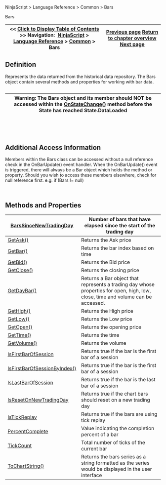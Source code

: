 ﻿


NinjaScript \> Language Reference \> Common \> Bars






















Bars







| \<\< [Click to Display Table of Contents](bars.md) \>\> **Navigation:**     [NinjaScript](ninjascript-1.md) \> [Language Reference](language_reference_wip-1.md) \> [Common](common-1.md) \> Bars | [Previous page](xmlignoreattribute-1.md) [Return to chapter overview](common-1.md) [Next page](barssincenewtradingday-1.md) |
| --- | --- |











## Definition


Represents the data returned from the historical data repository. The Bars object contain several methods and properties for working with bar data.


## 




| Warning: The Bars object and its member should NOT be accessed within the [OnStateChange()](onstatechange-1.md) method before the State has reached State.DataLoaded |
| --- |



 


 


## Additional Access Information
Members within the Bars class can be accessed without a null reference check in the OnBarUpdate() event handler. When the OnBarUpdate() event is triggered, there will always be a Bar object which holds the method or property. Should you wish to access these members elsewhere, check for null reference first. e.g. if (Bars !\= null)


 


## Methods and Properties




| [BarsSinceNewTradingDay](barssincenewtradingday-1.md) | Number of bars that have elapsed since the start of the trading day |
| --- | --- |
| [GetAsk()](getask-1.md) | Returns the Ask price |
| [GetBar()](getbar-1.md) | Returns the bar index based on time |
| [GetBid()](getbid-1.md) | Returns the Bid price |
| [GetClose()](getclose-1.md) | Returns the closing price |
| [GetDayBar()](getdaybar-1.md) | Returns a Bar object that represents a trading day whose properties for open, high, low, close, time and volume can be accessed. |
| [GetHigh()](gethigh-1.md) | Returns the High price |
| [GetLow()](getlow-1.md) | Returns the Low price |
| [GetOpen()](getopen-1.md) | Returns the opening price |
| [GetTime()](gettime-1.md) | Returns the time |
| [GetVolume()](getvolume-1.md) | Returns the volume |
| [IsFirstBarOfSession](isfirstbarofsession-1.md) | Returns true if the bar is the first bar of a session |
| [IsFirstBarOfSessionByIndex()](isfirstbarofsessionbyindex-1.md) | Returns true if the bar is the first bar of a session |
| [IsLastBarOfSession](islastbarofsession-1.md) | Returns true if the bar is the last bar of a session |
| [IsResetOnNewTradingDay](isresetonnewtradingday-1.md) | Returns true if the chart bars should reset on a new trading day |
| [IsTickReplay](istickreplay-1.md) | Returns true if the bars are using tick replay |
| [PercentComplete](percentcomplete-1.md) | Value indicating the completion percent of a bar |
| [TickCount](tickcount-1.md) | Total number of ticks of the current bar |
| [ToChartString()](tochartstring-1.md) | Returns the bars series as a string formatted as the series would be displayed in the user interface |









